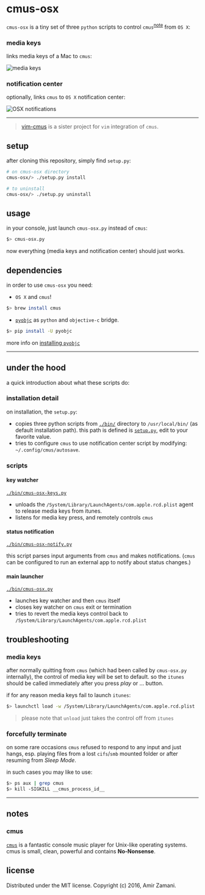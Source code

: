 # cmus-osx

`cmus-osx` is a tiny set of three `python` scripts to control `cmus`<sup>[note](#cmus)</sup> from `OS X`:

### media keys
links media keys of a Mac to `cmus`:

 ![media keys](https://cloud.githubusercontent.com/assets/6501462/14425436/7d69fd8c-fffc-11e5-93ac-3ee26ba6e299.png)

### notification center
optionally, links `cmus` to `OS X` notification center:


 ![OSX notifications](https://cloud.githubusercontent.com/assets/6501462/14425409/59c41d68-fffc-11e5-9d8b-a5d9a9a4c22d.gif)

----

> [vim-cmus](https://github.com/azadkuh/vim-cmus) is a sister project for `vim` integration of `cmus`.


## setup
after cloning this repository, simply find `setup.py`:
```bash
# on cmus-osx directory
cmus-osx/> ./setup.py install

# to uninstall
cmus-osx/> ./setup.py uninstall

```

## usage
in your console, just launch `cmus-osx.py` instead of `cmus`:
```bash
$> cmus-osx.py
```

now everything (media keys and notification center) should just works.

## dependencies
in order to use `cmus-osx` you need:

- `OS X` and `cmus`!
```bash
$> brew install cmus
```

- [`pyobjc`](https://en.wikipedia.org/wiki/PyObjC) as `python` and `objective-c` bridge.
```bash
$> pip install -U pyobjc
```
more info on [installing `pyobjc`](http://pythonhosted.org/pyobjc/install.html)

----


## under the hood
a quick introduction about what these scripts do:

### installation detail
on installation, the `setup.py`:

- copies three python scripts from [`./bin/`](./bin/) directory to `/usr/local/bin/` (as default installation path).
 this path is defined is [`setup.py`](./setup.py), edit to your favorite value.
- tries to configure `cmus` to use notification center script by modifying: `~/.config/cmus/autosave`.


### scripts

#### key watcher
[`./bin/cmus-osx-keys.py`](./bin/cmus-osx-keys.py)

- unloads the `/System/Library/LaunchAgents/com.apple.rcd.plist` agent to release media keys from itunes.
- listens for media key press, and remotely controls `cmus`

#### status notification
[`./bin/cmus-osx-notify.py`](./bin/cmus-osx-notify.py)

this script parses input arguments from `cmus` and makes notifications.
(`cmus` can be configured to run an external app to notify about status changes.)

#### main launcher
[`./bin/cmus-osx.py`](./bin/cmus-osx.py)

- launches key watcher and then `cmus` itself
- closes key watcher on `cmus` exit or termination
- tries to revert the media keys control back to `/System/Library/LaunchAgents/com.apple.rcd.plist`


## troubleshooting

### media keys
after normally quitting from `cmus` (which had been called by `cmus-osx.py` internally),
 the control of media key will be set to default. so the `itunes` should be called immediately after
 you press *play* or … button.

if for any reason media keys fail to launch `itunes`:
```bash
$> launchctl load -w /System/Library/LaunchAgents/com.apple.rcd.plist
```

> please note that `unload` just takes the control off from `itunes`

### forcefully terminate
on some rare occasions `cmus` refused to respond to any input and just hangs,
 esp. playing files from a lost `cifs`/`smb` mounted folder or after resuming from *Sleep Mode*.

in such cases you may like to use:
```bash
$> ps aux | grep cmus
$> kill -SIGKILL __cmus_process_id__
```

---


## notes

### cmus
[`cmus`](https://cmus.github.io/) is a fantastic console music player for Unix-like operating systems.
cmus is small, clean, powerful and contains **No-Nonsense**.



## license
Distributed under the MIT license. Copyright (c) 2016, Amir Zamani.

